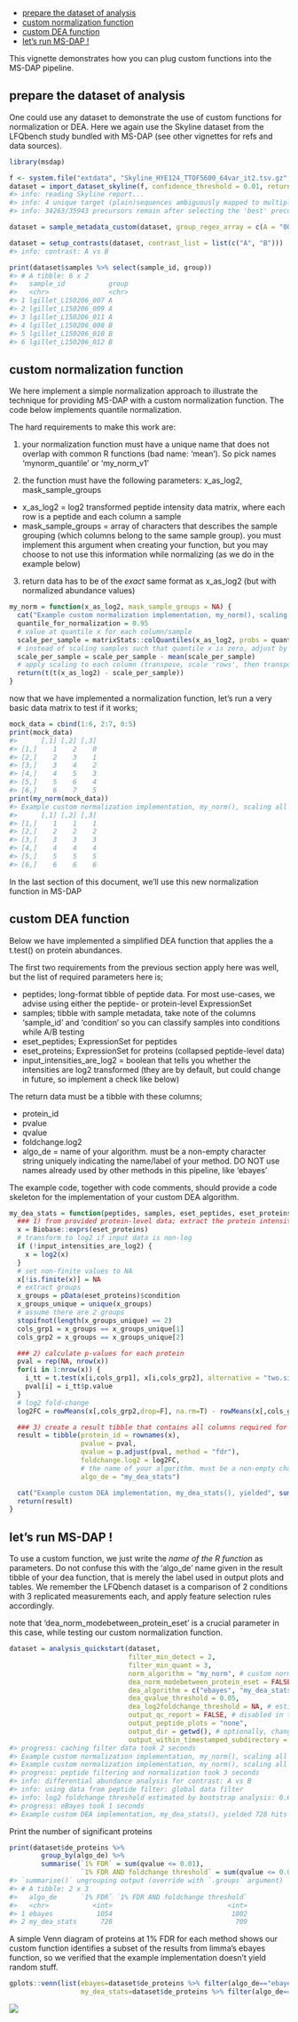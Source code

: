 
  - [prepare the dataset of analysis](#prepare-the-dataset-of-analysis)
  - [custom normalization function](#custom-normalization-function)
  - [custom DEA function](#custom-dea-function)
  - [let’s run MS-DAP \!](#lets-run-ms-dap)

This vignette demonstrates how you can plug custom functions into the
MS-DAP pipeline.

## prepare the dataset of analysis

One could use any dataset to demonstrate the use of custom functions for
normalization or DEA. Here we again use the Skyline dataset from the
LFQbench study bundled with MS-DAP (see other vignettes for refs and
data sources).

``` r
library(msdap)

f <- system.file("extdata", "Skyline_HYE124_TTOF5600_64var_it2.tsv.gz", package = "msdap")
dataset = import_dataset_skyline(f, confidence_threshold = 0.01, return_decoys = F, acquisition_mode = "dia")
#> info: reading Skyline report...
#> info: 4 unique target (plain)sequences ambiguously mapped to multiple proteins and thus removed. Examples; TTDVTGTIELPEGVEMVMPGDNIK, LNIISNLDCVNEVIGIR, LMDLSINK, EVDEQMLNVQNK
#> info: 34263/35943 precursors remain after selecting the 'best' precursor for each modified sequence

dataset = sample_metadata_custom(dataset, group_regex_array = c(A = "007|009|011", B = "008|010|012") )

dataset = setup_contrasts(dataset, contrast_list = list(c("A", "B")))
#> info: contrast: A vs B

print(dataset$samples %>% select(sample_id, group))
#> # A tibble: 6 x 2
#>   sample_id           group
#>   <chr>               <chr>
#> 1 lgillet_L150206_007 A    
#> 2 lgillet_L150206_009 A    
#> 3 lgillet_L150206_011 A    
#> 4 lgillet_L150206_008 B    
#> 5 lgillet_L150206_010 B    
#> 6 lgillet_L150206_012 B
```

## custom normalization function

We here implement a simple normalization approach to illustrate the
technique for providing MS-DAP with a custom normalization function. The
code below implements quantile normalization.

The hard requirements to make this work are:

1)  your normalization function must have a unique name that does not
    overlap with common R functions (bad name: ‘mean’). So pick names
    ‘mynorm\_quantile’ or ‘my\_norm\_v1’

2)  the function must have the following parameters: x\_as\_log2,
    mask\_sample\_groups

<!-- end list -->

  - x\_as\_log2 = log2 transformed peptide intensity data matrix, where
    each row is a peptide and each column a sample
  - mask\_sample\_groups = array of characters that describes the sample
    grouping (which columns belong to the same sample group). you must
    implement this argument when creating your function, but you may
    choose to not use this information while normalizing (as we do in
    the example below)

<!-- end list -->

3)  return data has to be of the *exact* same format as x\_as\_log2 (but
    with normalized abundance values)

<!-- end list -->

``` r
my_norm = function(x_as_log2, mask_sample_groups = NA) {
  cat("Example custom normalization implementation, my_norm(), scaling all samples by some quantile\n")
  quantile_for_normalization = 0.95
  # value at quantile x for each column/sample
  scale_per_sample = matrixStats::colQuantiles(x_as_log2, probs = quantile_for_normalization, na.rm=T)
  # instead of scaling samples such that quantile x is zero, adjust by mean shift so output values are of the same order as input
  scale_per_sample = scale_per_sample - mean(scale_per_sample)
  # apply scaling to each column (transpose, scale 'rows', then transpose again)
  return(t(t(x_as_log2) - scale_per_sample))
}
```

now that we have implemented a normalization function, let’s run a very
basic data matrix to test if it works;

``` r
mock_data = cbind(1:6, 2:7, 0:5)
print(mock_data)
#>      [,1] [,2] [,3]
#> [1,]    1    2    0
#> [2,]    2    3    1
#> [3,]    3    4    2
#> [4,]    4    5    3
#> [5,]    5    6    4
#> [6,]    6    7    5
print(my_norm(mock_data))
#> Example custom normalization implementation, my_norm(), scaling all samples by some quantile
#>      [,1] [,2] [,3]
#> [1,]    1    1    1
#> [2,]    2    2    2
#> [3,]    3    3    3
#> [4,]    4    4    4
#> [5,]    5    5    5
#> [6,]    6    6    6
```

In the last section of this document, we’ll use this new normalization
function in MS-DAP

## custom DEA function

Below we have implemented a simplified DEA function that applies the a
t.test() on protein abundances.

The first two requirements from the previous section apply here was
well, but the list of required parameters here is;

  - peptides; long-format tibble of peptide data. For most use-cases, we
    advise using either the peptide- or protein-level ExpressionSet
  - samples; tibble with sample metadata, take note of the columns
    ‘sample\_id’ and ‘condition’ so you can classify samples into
    conditions while A/B testing
  - eset\_peptides; ExpressionSet for peptides
  - eset\_proteins; ExpressionSet for proteins (collapsed peptide-level
    data)
  - input\_intensities\_are\_log2 = boolean that tells you whether the
    intensities are log2 transformed (they are by default, but could
    change in future, so implement a check like below)

The return data must be a tibble with these columns;

  - protein\_id
  - pvalue
  - qvalue
  - foldchange.log2
  - algo\_de = name of your algorithm. must be a non-empty character
    string uniquely indicating the name/label of your method. DO NOT use
    names already used by other methods in this pipeline, like ‘ebayes’

The example code, together with code comments, should provide a code
skeleton for the implementation of your custom DEA algorithm.

``` r
my_dea_stats = function(peptides, samples, eset_peptides, eset_proteins, input_intensities_are_log2) {
  ### 1) from provided protein-level data; extract the protein intensity matrix, to which condition each sample belongs and find the columns matching groups 1 and 2
  x = Biobase::exprs(eset_proteins)
  # transform to log2 if input data is non-log
  if (!input_intensities_are_log2) {
    x = log2(x)
  }
  # set non-finite values to NA
  x[!is.finite(x)] = NA
  # extract groups
  x_groups = pData(eset_proteins)$condition
  x_groups_unique = unique(x_groups)
  # assume there are 2 groups
  stopifnot(length(x_groups_unique) == 2)
  cols_grp1 = x_groups == x_groups_unique[1]
  cols_grp2 = x_groups == x_groups_unique[2]

  ### 2) calculate p-values for each protein
  pval = rep(NA, nrow(x))
  for(i in 1:nrow(x)) {
    i_tt = t.test(x[i,cols_grp1], x[i,cols_grp2], alternative = "two.sided", paired = FALSE, var.equal = FALSE)
    pval[i] = i_tt$p.value
  }
  # log2 fold-change
  log2FC = rowMeans(x[,cols_grp2,drop=F], na.rm=T) - rowMeans(x[,cols_grp1,drop=F], na.rm=T)

  ### 3) create a result tibble that contains all columns required for downstream compatability with this pipeline; protein_id, pvalue, qvalue, foldchange.log2, algo_de
  result = tibble(protein_id = rownames(x),
                  pvalue = pval,
                  qvalue = p.adjust(pval, method = "fdr"),
                  foldchange.log2 = log2FC,
                  # the name of your algorithm. must be a non-empty character string uniquely indicating the name/label of your method (eg; do NOT use names already used by other methods in this pipeline, like 'ebayes')
                  algo_de = "my_dea_stats")

  cat("Example custom DEA implementation, my_dea_stats(), yielded", sum(is.finite(result$qvalue) & result$qvalue<=0.01), "hits at qvalue<=0.01\n")
  return(result)
}
```

## let’s run MS-DAP \!

To use a custom function, we just write the *name of the R function* as
parameters. Do not confuse this with the ‘algo\_de’ name given in the
result tibble of your dea function, that is merely the label used in
output plots and tables. We remember the LFQbench dataset is a
comparison of 2 conditions with 3 replicated measurements each, and
apply feature selection rules accordingly.

note that ‘dea\_norm\_modebetween\_protein\_eset’ is a crucial parameter
in this case, while testing our custom normalization function.

``` r
dataset = analysis_quickstart(dataset,
                              filter_min_detect = 2,
                              filter_min_quant = 3,
                              norm_algorithm = "my_norm", # custom norm !
                              dea_norm_modebetween_protein_eset = FALSE, # do not apply additional normalization on protein-level after roll-up from "my_norm" normalized peptides to protein-level
                              dea_algorithm = c("ebayes", "my_dea_stats"), # we use good ol' eBayes for reference, and our custom dea !
                              dea_qvalue_threshold = 0.05,
                              dea_log2foldchange_threshold = NA, # estimate a fold-change threshold for proteins to be significant
                              output_qc_report = FALSE, # disabled in this document, but do create a QC report when testing code to review those volcano's, p-value and foldchange distributions !
                              output_peptide_plots = "none",
                              output_dir = getwd(), # optionally, change the output directory (now files are printed to the working directory)
                              output_within_timestamped_subdirectory = FALSE)
#> progress: caching filter data took 2 seconds
#> Example custom normalization implementation, my_norm(), scaling all samples by some quantile
#> Example custom normalization implementation, my_norm(), scaling all samples by some quantile
#> progress: peptide filtering and normalization took 3 seconds
#> info: differential abundance analysis for contrast: A vs B
#> info: using data from peptide filter: global data filter
#> info: log2 foldchange threshold estimated by bootstrap analysis: 0.628
#> progress: eBayes took 1 seconds
#> Example custom DEA implementation, my_dea_stats(), yielded 728 hits at qvalue<=0.01
```

Print the number of significant proteins

``` r
print(dataset$de_proteins %>% 
        group_by(algo_de) %>% 
        summarise(`1% FDR` = sum(qvalue <= 0.01),
                  `1% FDR AND foldchange threshold` = sum(qvalue <= 0.01 & signif)))
#> `summarise()` ungrouping output (override with `.groups` argument)
#> # A tibble: 2 x 3
#>   algo_de      `1% FDR` `1% FDR AND foldchange threshold`
#>   <chr>           <int>                             <int>
#> 1 ebayes           1054                              1002
#> 2 my_dea_stats      728                               709
```

A simple Venn diagram of proteins at 1% FDR for each method shows our
custom function identifies a subset of the results from limma’s ebayes
function, so we verified that the example implementation doesn’t yield
random stuff.

``` r
gplots::venn(list(ebayes=dataset$de_proteins %>% filter(algo_de=="ebayes" & qvalue <= 0.01) %>% pull(protein_id),
                  my_dea_stats=dataset$de_proteins %>% filter(algo_de=="my_dea_stats" & qvalue <= 0.01) %>% pull(protein_id)))
```

![](images/dea-unnamed-chunk-8-1.png)<!-- -->
